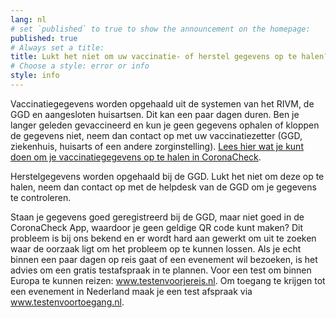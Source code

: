 ```yaml
---
lang: nl
# set `published` to true to show the announcement on the homepage:
published: true
# Always set a title:
title: Lukt het niet om uw vaccinatie- of herstel gegevens op te halen?
# Choose a style: error or info
style: info
---
```

Vaccinatiegegevens worden opgehaald uit de systemen van het RIVM, de GGD en aangesloten  huisartsen. Dit kan een paar dagen duren. Ben je langer geleden  gevaccineerd en kun je geen gegevens ophalen of kloppen de gegevens niet, neem dan contact op met uw vaccinatiezetter (GGD, ziekenhuis, huisarts of een  andere zorginstelling). [Lees hier wat je kunt doen om je vaccinatiegegevens op te halen in CoronaCheck](/nl/faq/4-2-de-app-zegt-dat-mijn-gegevens-niet-gevonden-zijn-hoe-kan-dit/).
 
Herstelgegevens worden opgehaald bij de GGD. Lukt het niet om deze op te halen, neem  dan contact op met de helpdesk van de GGD om je gegevens te controleren.

Staan je gegevens goed geregistreerd bij de GGD, maar niet goed in de CoronaCheck App, waardoor je geen geldige QR code kunt maken?
Dit probleem is bij ons bekend en er wordt hard aan gewerkt om uit te  zoeken waar de oorzaak ligt om het probleem op te kunnen lossen. Als je echt binnen een paar dagen op reis gaat of een evenement wil bezoeken, is het advies om een gratis testafspraak in te plannen. Voor een test om binnen  Europa te kunnen reizen: <a href="https://www.testenvoorjereis.nl" rel="noopener noreferrer" target="_blank" hreflang="nl">www.testenvoorjereis.nl</a>. Om toegang te krijgen tot een evenement in Nederland maak je een test afspraak via <a href="https://www.testenvoortoegang.nl" rel="noopener noreferrer" target="_blank" hreflang="nl">www.testenvoortoegang.nl</a>.
